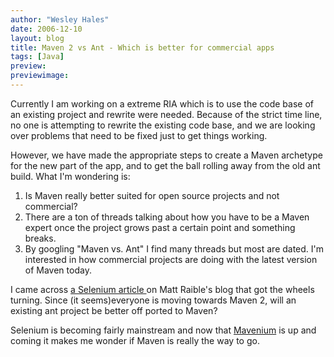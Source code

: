 ```yaml
---
author: "Wesley Hales"
date: 2006-12-10
layout: blog
title: Maven 2 vs Ant - Which is better for commercial apps
tags: [Java]
preview:
previewimage:
---
```



<p>Currently I am working on a extreme RIA which is to use the code base of an existing project and rewrite were needed. Because of the strict time line, no one is attempting to rewrite the existing code base, and we are looking over problems that need to be fixed just to get things working.
</p>
<p>However, we have made the appropriate steps to create a Maven archetype for the new part of the app, and to get the ball rolling away from the old ant build. What I'm wondering is:</p>
<ol>
<li>Is Maven really better suited for open source projects and not commercial?</li>
<li>There are a ton of threads talking about how you have to be a Maven expert once the project grows past a certain point and something breaks.</li>
<li>By googling "Maven vs. Ant" I find many threads but most are dated. I'm interested in how commercial projects are doing with the latest version of Maven today.</li>
</ol>
<p> I came across <a href="http://raibledesigns.com/page/rd?entry=selenium_plugin_for_maven">a Selenium article </a>on Matt Raible's blog that got the wheels turning. Since (it seems)everyone is moving towards Maven 2, will an existing ant project be better off ported to Maven?</p>
<p>Selenium is becoming fairly mainstream and now that <a href="http://mavenium.sourceforge.net/usage.html">Mavenium</a> is up and coming it makes me wonder if Maven is really the way to go.</p>


